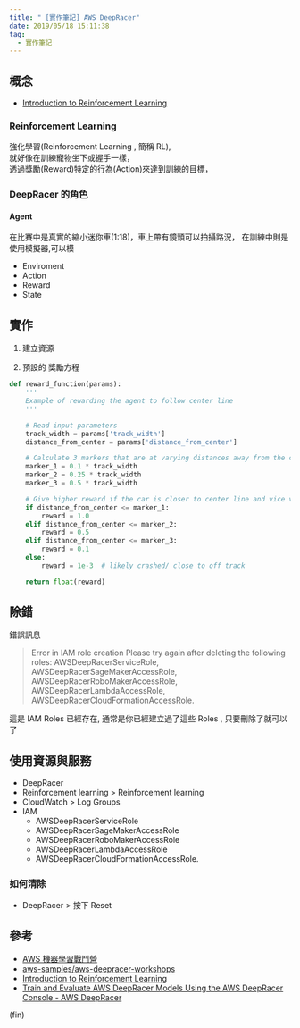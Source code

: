 ```yaml
---
title: " [實作筆記] AWS DeepRacer"
date: 2019/05/18 15:11:38
tag:
  - 實作筆記
---
```


## 概念

- [Introduction to Reinforcement Learning](https://d2k9g1efyej86q.cloudfront.net/)

### Reinforcement Learning

強化學習(Reinforcement Learning , 簡稱 RL),  
就好像在訓練寵物坐下或握手一樣，  
透過獎勵(Reward)特定的行為(Action)來達到訓練的目標，

### DeepRacer 的角色

#### Agent

在比賽中是真實的縮小迷你車(1:18)，車上帶有鏡頭可以拍攝路況，
在訓練中則是使用模擬器,可以模

- Enviroment
- Action
- Reward
- State

## 實作

1. 建立資源

2. 預設的 獎勵方程

```py
def reward_function(params):
    '''
    Example of rewarding the agent to follow center line
    '''

    # Read input parameters
    track_width = params['track_width']
    distance_from_center = params['distance_from_center']

    # Calculate 3 markers that are at varying distances away from the center line
    marker_1 = 0.1 * track_width
    marker_2 = 0.25 * track_width
    marker_3 = 0.5 * track_width

    # Give higher reward if the car is closer to center line and vice versa
    if distance_from_center <= marker_1:
        reward = 1.0
    elif distance_from_center <= marker_2:
        reward = 0.5
    elif distance_from_center <= marker_3:
        reward = 0.1
    else:
        reward = 1e-3  # likely crashed/ close to off track

    return float(reward)
```

## 除錯

錯誤訊息

> Error in IAM role creation
> Please try again after deleting the following roles: AWSDeepRacerServiceRole,
> AWSDeepRacerSageMakerAccessRole, AWSDeepRacerRoboMakerAccessRole,
> AWSDeepRacerLambdaAccessRole, AWSDeepRacerCloudFormationAccessRole.

這是 IAM Roles 已經存在, 通常是你已經建立過了這些 Roles , 只要刪除了就可以了

## 使用資源與服務

- DeepRacer
- Reinforcement learning >  Reinforcement learning
- CloudWatch > Log Groups
- IAM
  - AWSDeepRacerServiceRole
  - AWSDeepRacerSageMakerAccessRole
  - AWSDeepRacerRoboMakerAccessRole
  - AWSDeepRacerLambdaAccessRole
  - AWSDeepRacerCloudFormationAccessRole.

### 如何清除

- DeepRacer > 按下 Reset

## 參考

- [AWS 機器學習戰鬥營](https://aws-workshop-tw-03.splashthat.com/)
- [aws-samples/aws-deepracer-workshops](https://github.com/aws-samples/aws-deepracer-workshops/tree/master/Workshops/2019-AWSSummits-AWSDeepRacerService/Lab1)
- [Introduction to Reinforcement Learning](https://d2k9g1efyej86q.cloudfront.net/)
- [Train and Evaluate AWS DeepRacer Models Using the AWS DeepRacer Console - AWS DeepRacer](https://docs.aws.amazon.com/en_us/deepracer/latest/developerguide/deepracer-console-train-evaluate-models.html)

(fin)
